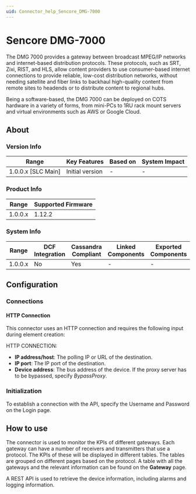 ```yaml
---
uid: Connector_help_Sencore_DMG-7000
---
```


# Sencore DMG-7000

The DMG 7000 provides a gateway between broadcast MPEG/IP networks and internet-based distribution protocols. These protocols, such as SRT, Zixi, RIST, and HLS, allow content providers to use consumer-based internet connections to provide reliable, low-cost distribution networks, without needing satellite and fiber links to backhaul high-quality content from remote sites to headends or to distribute content to regional hubs.

Being a software-based, the DMG 7000 can be deployed on COTS hardware in a variety of forms, from mini-PCs to 1RU rack mount servers and virtual environments such as AWS or Google Cloud.

## About

### Version Info

| **Range**            | **Key Features** | **Based on** | **System Impact** |
|----------------------|------------------|--------------|-------------------|
| 1.0.0.x \[SLC Main\] | Initial version  | \-           | \-                |

### Product Info

| **Range** | **Supported Firmware** |
|-----------|------------------------|
| 1.0.0.x   | 1.12.2                 |

### System Info

| **Range** | **DCF Integration** | **Cassandra Compliant** | **Linked Components** | **Exported Components** |
|-----------|---------------------|-------------------------|-----------------------|-------------------------|
| 1.0.0.x   | No                  | Yes                     | \-                    | \-                      |

## Configuration

### Connections

#### HTTP Connection

This connector uses an HTTP connection and requires the following input during element creation:

HTTP CONNECTION:

- **IP address/host**: The polling IP or URL of the destination.
- **IP port**: The IP port of the destination.
- **Device address**: The bus address of the device. If the proxy server has to be bypassed, specify *BypassProxy*.

### Initialization

To establish a connection with the API, specify the Username and Password on the Login page.

## How to use

The connector is used to monitor the KPIs of different gateways. Each gateway can have a number of receivers and transmitters that use a protocol. The KPIs of these will be displayed in different tables. The tables are grouped on different pages based on the protocol. A table with all the gateways and the relevant information can be found on the **Gateway** page.

A REST API is used to retrieve the device information, including alarms and logging information.
